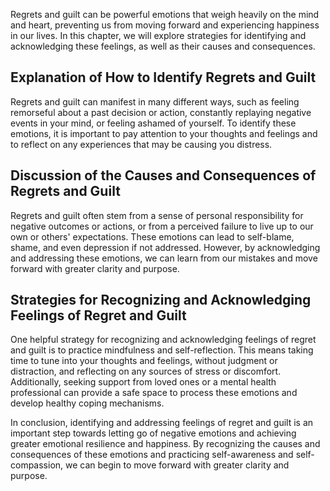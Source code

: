 
Regrets and guilt can be powerful emotions that weigh heavily on the mind and heart, preventing us from moving forward and experiencing happiness in our lives. In this chapter, we will explore strategies for identifying and acknowledging these feelings, as well as their causes and consequences.

Explanation of How to Identify Regrets and Guilt
------------------------------------------------

Regrets and guilt can manifest in many different ways, such as feeling remorseful about a past decision or action, constantly replaying negative events in your mind, or feeling ashamed of yourself. To identify these emotions, it is important to pay attention to your thoughts and feelings and to reflect on any experiences that may be causing you distress.

Discussion of the Causes and Consequences of Regrets and Guilt
--------------------------------------------------------------

Regrets and guilt often stem from a sense of personal responsibility for negative outcomes or actions, or from a perceived failure to live up to our own or others' expectations. These emotions can lead to self-blame, shame, and even depression if not addressed. However, by acknowledging and addressing these emotions, we can learn from our mistakes and move forward with greater clarity and purpose.

Strategies for Recognizing and Acknowledging Feelings of Regret and Guilt
-------------------------------------------------------------------------

One helpful strategy for recognizing and acknowledging feelings of regret and guilt is to practice mindfulness and self-reflection. This means taking time to tune into your thoughts and feelings, without judgment or distraction, and reflecting on any sources of stress or discomfort. Additionally, seeking support from loved ones or a mental health professional can provide a safe space to process these emotions and develop healthy coping mechanisms.

In conclusion, identifying and addressing feelings of regret and guilt is an important step towards letting go of negative emotions and achieving greater emotional resilience and happiness. By recognizing the causes and consequences of these emotions and practicing self-awareness and self-compassion, we can begin to move forward with greater clarity and purpose.
